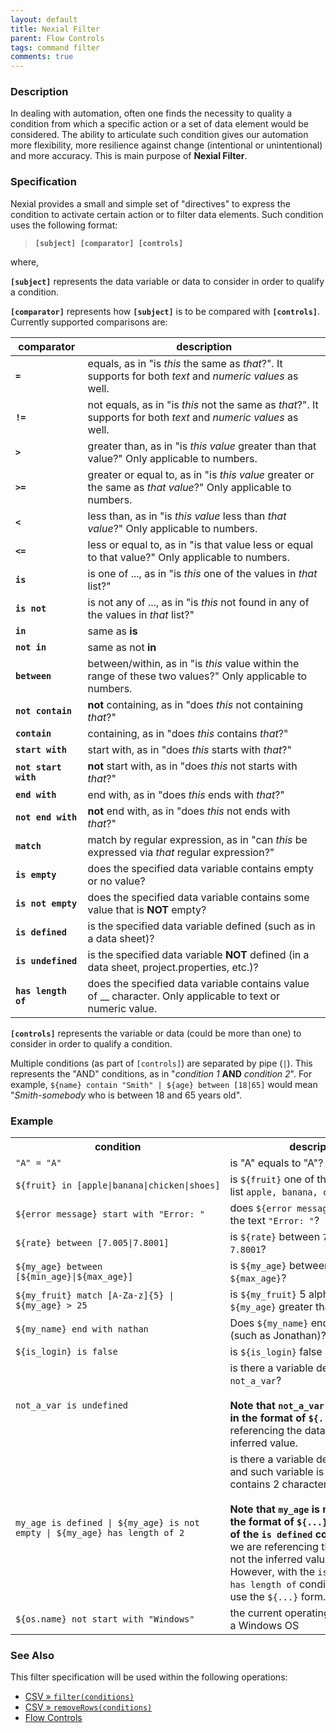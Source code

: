 ```yaml
---
layout: default
title: Nexial Filter
parent: Flow Controls
tags: command filter
comments: true
---
```



### Description
In dealing with automation, often one finds the necessity to quality a condition from which a specific action or a set
of data element would be considered.  The ability to articulate such condition gives our automation more flexibility,
more resilience against change (intentional or unintentional) and more accuracy.  This is main purpose of 
**Nexial Filter**. 


### Specification
Nexial provides a small and simple set of "directives" to express the condition to activate certain action or to filter
data elements.  Such condition uses the following format:

> **`[subject] [comparator] [controls]`**

where,

**`[subject]`** represents the data variable or data to consider in order to qualify a condition.

**`[comparator]`** represents how **`[subject]`** is to be compared with **`[controls]`**.  Currently supported 
comparisons are:

| comparator          | description |
| ------------------- | ----------- |
| **`=`**             | equals, as in "is _this_ the same as _that_?". It supports for both _text_ and _numeric values_ as well. |
| **`!=`**            | not equals, as in "is _this_ not the same as _that_?". It supports for both _text_ and _numeric values_ as well.  |
| **`>`**             | greater than, as in "is _this value_ greater than that value?"  Only applicable to numbers. |
| **`>=`**            | greater or equal to, as in "is _this value_ greater or the same as _that value_?" Only applicable to numbers. |
| **`<`**             | less than, as in "is _this value_ less than _that value_?" Only applicable to numbers. |
| **`<=`**            | less or equal to, as in "is that value less or equal to that value?" Only applicable to numbers. |
| **`is`**            | is one of ..., as in "is _this_ one of the values in _that_ list?" |
| **`is not`**        | is not any of ..., as in "is _this_ not found in any of the values in _that_ list?" |
| **`in`**            | same as **is** |
| **`not in`**        | same as not **in** |
| **`between`**       | between/within, as in "is _this_ value within the range of these two values?" Only applicable to numbers. |
| **`not contain`**   | **not** containing, as in "does _this_ not containing _that_?"  |
| **`contain`**       | containing, as in "does _this_ contains _that_?"  |
| **`start with`**    | start with, as in "does _this_ starts with _that_?" |
| **`not start with`**| **not** start with, as in "does _this_ not starts with _that_?" |
| **`end with`**      | end with, as in "does _this_ ends with _that_?" |
| **`not end with`**  | **not** end with, as in "does _this_ not ends with _that_?" |
| **`match`**         | match by regular expression, as in "can _this_ be expressed via _that_ regular expression?" |
| **`is empty`**      | does the specified data variable contains empty or no value? |
| **`is not empty`**  | does the specified data variable contains some value that is **NOT** empty? |
| **`is defined`**    | is the specified data variable defined (such as in a data sheet)? |
| **`is undefined`**  | is the specified data variable **NOT** defined (in a data sheet, project.properties, etc.)? |
| **`has length of`** | does the specified data variable contains value of __ character.  Only applicable to text or numeric value. |

**`[controls]`** represents the variable or data (could be more than one) to consider in order to qualify a condition.

Multiple conditions (as part of `[controls]`) are separated by pipe (`|`).  This represents the "AND" conditions, as in
"_condition 1_ **AND** _condition 2_". For example, `${name} contain "Smith" | ${age} between [18|65]` would mean 
"_Smith-somebody_ who is between 18 and 65 years old".


### Example
<table class="sysvar" cellspacing="0" cellpadding="3">
<tr><th>condition</th><th>description</th></tr>
<tr><td><code>"A" = "A"</code></td><td>is "A" equals to "A"?</td></tr>
<tr><td><code>${fruit} in [apple|banana|chicken|shoes]</code></td><td>is <code>${fruit}</code> one of the items in the list <code>apple, banana, chicken, shoes</code>?</td></tr>
<tr><td><code>${error message} start with "Error: "</code></td><td>does <code>${error message}</code> starts with the text <code>"Error: "</code>?</td></tr>
<tr><td><code>${rate} between [7.005|7.8001]</code></td><td>is <code>${rate}</code> between <code>7.005</code> and <code>7.8001</code>?</td></tr>
<tr><td><code>${my_age} between [${min_age}|${max_age}]</code></td><td>is <code>${my_age}</code> between <code>${min_age}</code> and <code>${max_age}</code>?</td></tr>
<tr><td><code>${my_fruit} match [A-Za-z]{5} | ${my_age} &gt; 25</code></td><td>is <code>${my_fruit}</code> 5 alphabets <b>and</b> <code>${my_age}</code> greater than <code>25</code>?</td></tr>
<tr><td><code>${my_name} end with nathan</code></td><td>Does <code>${my_name}</code> end with <code>nathan</code> (such as Jonathan)?</td></tr>
<tr><td><code>${is_login} is false</code></td><td>is <code>${is_login}</code> false (i.e. NOT true)?</td></tr>
<tr><td><code>not_a_var is undefined</code></td><td>is there a variable defined as <code>not_a_var</code>?<br/><br/><b>Note that <code>not_a_var</code> is not specified in the format of <code>${...}</code></b> since we are referencing the data variable, not the inferred value.</td></tr>
<tr><td><code>my_age is defined | ${my_age} is not empty | ${my_age} has length of 2</code></td><td>is there a variable defined as <code>my_age</code>, and such variable is not empty and contains 2 characters?<br/><br/><b>Note that <code>my_age</code> is not specified in the format of <code>${...}</code> in the context of the <code>is defined</code> condition</b> since we are referencing the data variable, not the inferred value.  <br/>However, with the <code>is not empty</code> and <code>has length of</code> conditions, we would use the <code>${...}</code> form.</td></tr>
<tr><td><code>${os.name} not start with "Windows"</code></td><td>the current operating system is NOT a Windows OS</td></tr>
</table>

### See Also
This filter specification will be used within the following operations:
- [CSV &raquo; `filter(conditions)`](../expressions/CSVexpression#filter(conditions))
- [CSV &raquo; `removeRows(conditions)`](../expressions/CSVexpression#removerows(conditions))
- [Flow Controls](index)
